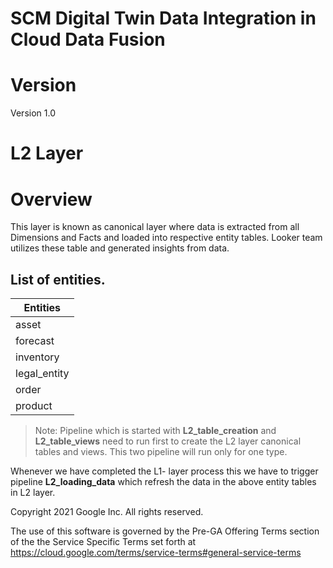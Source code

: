 # SCM Digital Twin Data Integration in Cloud Data Fusion


# Version

Version 1.0
 
# L2 Layer
# Overview

This layer is known as canonical layer where data is extracted from all Dimensions and Facts and loaded into respective entity tables. Looker team utilizes these table and generated insights from data.
  
  
  ## List of entities.

| Entities       |
|----------------------|
| asset     |
| forecast        | 
| inventory   | 
| legal_entity      | 
| order      | 
| product     | 


> Note: Pipeline which is started with **L2_table_creation** and **L2_table_views** need to run first to create the L2 layer canonical tables and views. This two pipeline will run only for one type.

Whenever we have completed the L1- layer process this we have to trigger pipeline **L2_loading_data** which refresh the data in the above entity tables in L2 layer.


Copyright 2021 Google Inc. All rights reserved.

The use of this software is governed by the Pre-GA Offering Terms section of the the Service Specific Terms set forth at
https://cloud.google.com/terms/service-terms#general-service-terms
